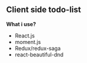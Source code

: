 ## Client side todo-list

**What i use?**
* React.js
* moment.js
* Redux/redux-saga
* react-beautiful-dnd
